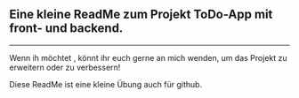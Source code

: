 ## Eine kleine ReadMe zum Projekt ToDo-App mit front- und backend.
---
Wenn ih möchtet , könnt ihr euch gerne an mich wenden, um das Projekt zu erweitern oder zu verbessern!

Diese ReadMe ist eine kleine Übung auch für github.